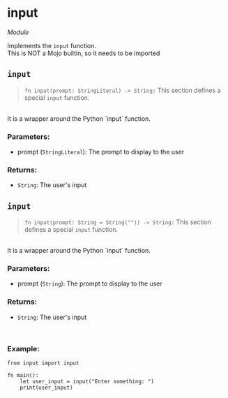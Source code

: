 # input
*Module*
<br>

Implements the `input` function.
<br>
This is NOT a Mojo builtin, so it needs to be imported
<br>
## `input`
> `fn input(prompt: StringLiteral) -> String:`
This section defines a special `input` function.
<br>
It is a wrapper around the Python `input` function.

### **Parameters:**
 - prompt (`StringLiteral`): The prompt to display to the user

### **Returns:**
 - `String`: The user's input

## `input`
> `fn input(prompt: String = String("")) -> String:`
This section defines a special `input` function.
<br>
It is a wrapper around the Python `input` function.

### **Parameters:**
 - prompt (`String`): The prompt to display to the user

### **Returns:**
 - `String`: The user's input

<br>

### **Example:**
```mojo
from input import input

fn main():
    let user_input = input("Enter something: ")
    print(user_input)
```